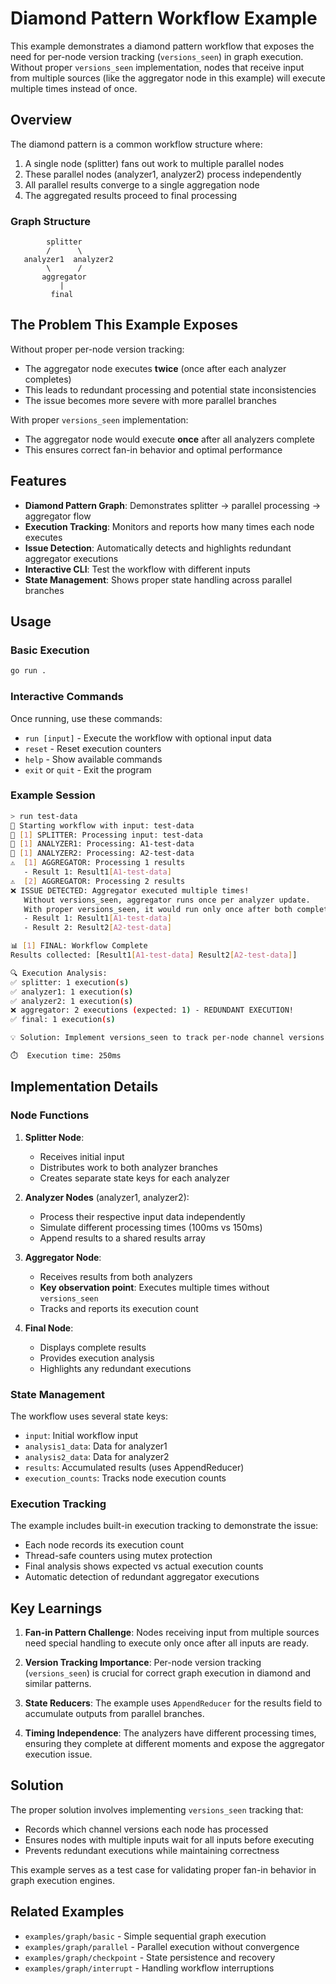 # Diamond Pattern Workflow Example

This example demonstrates a diamond pattern workflow that exposes the need for per-node version tracking (`versions_seen`) in graph execution. Without proper `versions_seen` implementation, nodes that receive input from multiple sources (like the aggregator node in this example) will execute multiple times instead of once.

## Overview

The diamond pattern is a common workflow structure where:
1. A single node (splitter) fans out work to multiple parallel nodes
2. These parallel nodes (analyzer1, analyzer2) process independently
3. All parallel results converge to a single aggregation node
4. The aggregated results proceed to final processing

### Graph Structure

```
        splitter
        /      \
   analyzer1  analyzer2
        \      /
       aggregator
           |
         final
```

## The Problem This Example Exposes

Without proper per-node version tracking:
- The aggregator node executes **twice** (once after each analyzer completes)
- This leads to redundant processing and potential state inconsistencies
- The issue becomes more severe with more parallel branches

With proper `versions_seen` implementation:
- The aggregator node would execute **once** after all analyzers complete
- This ensures correct fan-in behavior and optimal performance

## Features

- **Diamond Pattern Graph**: Demonstrates splitter → parallel processing → aggregator flow
- **Execution Tracking**: Monitors and reports how many times each node executes
- **Issue Detection**: Automatically detects and highlights redundant aggregator executions
- **Interactive CLI**: Test the workflow with different inputs
- **State Management**: Shows proper state handling across parallel branches

## Usage

### Basic Execution

```bash
go run .
```

### Interactive Commands

Once running, use these commands:

- `run [input]` - Execute the workflow with optional input data
- `reset` - Reset execution counters
- `help` - Show available commands
- `exit` or `quit` - Exit the program

### Example Session

```bash
> run test-data
🚀 Starting workflow with input: test-data
🔄 [1] SPLITTER: Processing input: test-data
🔬 [1] ANALYZER1: Processing: A1-test-data
🔬 [1] ANALYZER2: Processing: A2-test-data
⚠️  [1] AGGREGATOR: Processing 1 results
   - Result 1: Result1[A1-test-data]
⚠️  [2] AGGREGATOR: Processing 2 results
❌ ISSUE DETECTED: Aggregator executed multiple times!
   Without versions_seen, aggregator runs once per analyzer update.
   With proper versions_seen, it would run only once after both complete.
   - Result 1: Result1[A1-test-data]
   - Result 2: Result2[A2-test-data]

📊 [1] FINAL: Workflow Complete
Results collected: [Result1[A1-test-data] Result2[A2-test-data]]

🔍 Execution Analysis:
✅ splitter: 1 execution(s)
✅ analyzer1: 1 execution(s)
✅ analyzer2: 1 execution(s)
❌ aggregator: 2 executions (expected: 1) - REDUNDANT EXECUTION!
✅ final: 1 execution(s)

💡 Solution: Implement versions_seen to track per-node channel versions.

⏱️  Execution time: 250ms
```

## Implementation Details

### Node Functions

1. **Splitter Node**: 
   - Receives initial input
   - Distributes work to both analyzer branches
   - Creates separate state keys for each analyzer

2. **Analyzer Nodes** (analyzer1, analyzer2):
   - Process their respective input data independently
   - Simulate different processing times (100ms vs 150ms)
   - Append results to a shared results array

3. **Aggregator Node**:
   - Receives results from both analyzers
   - **Key observation point**: Executes multiple times without `versions_seen`
   - Tracks and reports its execution count

4. **Final Node**:
   - Displays complete results
   - Provides execution analysis
   - Highlights any redundant executions

### State Management

The workflow uses several state keys:
- `input`: Initial workflow input
- `analysis1_data`: Data for analyzer1
- `analysis2_data`: Data for analyzer2
- `results`: Accumulated results (uses AppendReducer)
- `execution_counts`: Tracks node execution counts

### Execution Tracking

The example includes built-in execution tracking to demonstrate the issue:
- Each node records its execution count
- Thread-safe counters using mutex protection
- Final analysis shows expected vs actual execution counts
- Automatic detection of redundant aggregator executions

## Key Learnings

1. **Fan-in Pattern Challenge**: Nodes receiving input from multiple sources need special handling to execute only once after all inputs are ready.

2. **Version Tracking Importance**: Per-node version tracking (`versions_seen`) is crucial for correct graph execution in diamond and similar patterns.

3. **State Reducers**: The example uses `AppendReducer` for the results field to accumulate outputs from parallel branches.

4. **Timing Independence**: The analyzers have different processing times, ensuring they complete at different moments and expose the aggregator execution issue.

## Solution

The proper solution involves implementing `versions_seen` tracking that:
- Records which channel versions each node has processed
- Ensures nodes with multiple inputs wait for all inputs before executing
- Prevents redundant executions while maintaining correctness

This example serves as a test case for validating proper fan-in behavior in graph execution engines.

## Related Examples

- `examples/graph/basic` - Simple sequential graph execution
- `examples/graph/parallel` - Parallel execution without convergence
- `examples/graph/checkpoint` - State persistence and recovery
- `examples/graph/interrupt` - Handling workflow interruptions